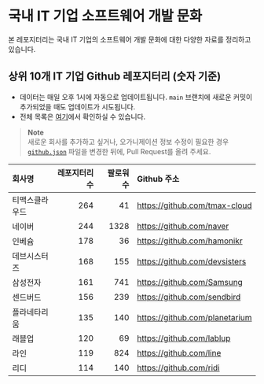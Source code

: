# 국내 IT 기업 소프트웨어 개발 문화
본 레포지터리는 국내 IT 기업의 소프트웨어 개발 문화에 대한 다양한 자료를 정리하고 있습니다.

## 상위 10개 IT 기업 Github 레포지터리 (숫자 기준)

- 데이터는 매일 오후 1시에 자동으로 업데이트됩니다. `main` 브랜치에 새로운 커밋이 추가되었을 때도 업데이트가 시도됩니다.
- 전체 목록은 [여기](./github.md)에서 확인하실 수 있습니다.

> **Note**<br />
> 새로운 회사를 추가하고 싶거나, 오가니제이션 정보 수정이 필요한 경우 [`github.json`](./github.json) 파일을 변경한 뒤에, Pull Request를 올려 주세요.

<!-- MARKDOWN_TABLE(GITHUB): START -->

| **회사명** | **레포지터리 수** | **팔로워 수** | **Github 주소** |
|:---|---:|---:|:---|
| 티맥스클라우드 | 264 | 41 | https://github.com/tmax-cloud |
| 네이버 | 244 | 1328 | https://github.com/naver |
| 인베슘 | 178 | 36 | https://github.com/hamonikr |
| 데브시스터즈 | 168 | 155 | https://github.com/devsisters |
| 삼성전자 | 161 | 741 | https://github.com/Samsung |
| 센드버드 | 156 | 239 | https://github.com/sendbird |
| 플라네타리움 | 135 | 140 | https://github.com/planetarium |
| 래블업 | 120 | 69 | https://github.com/lablup |
| 라인 | 119 | 824 | https://github.com/line |
| 리디 | 114 | 140 | https://github.com/ridi |

<!-- MARKDOWN_TABLE(GITHUB): END -->
